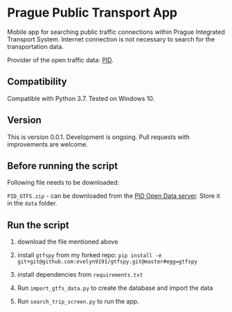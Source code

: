 # Prague Public Transport App
Mobile app for searching public traffic connections within Prague Integrated Transport System.
Internet connection is not necessary to search for the transportation data.

Provider of the open traffic data: <a href="https://pid.cz/">PID</a>.

## Compatibility
Compatible with Python 3.7. Tested on Windows 10.

## Version
This is version 0.0.1. Development is ongoing.
Pull requests with improvements are welcome.

## Before running the script
Following file needs to be downloaded:

`PID_GTFS.zip` - can be downloaded from the <a href="http://data.pid.cz/PID_GTFS.zip">PID Open Data server</a>. Store it in the `data` folder.

## Run the script

1. download the file mentioned above

2. install `gtfspy` from my forked repo: `pip install -e git+git@github.com:evelyn9191/gtfspy.git@master#egg=gtfspy`

3. install dependencies from `requirements.txt`

4. Run `import_gtfs_data.py` to create the database and import the data

5. Run `search_trip_screen.py` to run the app.
